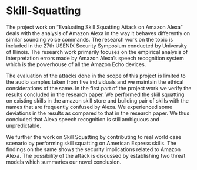 # Skill-Squatting

The project work on “Evaluating Skill Squatting Attack on Amazon Alexa” deals with the analysis of
Amazon Alexa in the way it behaves differently on similar sounding voice commands. The research work
on the topic is included in the 27th USENIX Security Symposium conducted by University of Illinois. The
research work primarily focuses on the empirical analysis of interpretation errors made by Amazon
Alexa’s speech recognition system which is the powerhouse of all the Amazon Echo devices.

The evaluation of the attacks done in the scope of this project is limited to the audio samples taken from
five individuals and we maintain the ethical considerations of the same. In the first part of the project
work we verify the results concluded in the research paper. We performed the skill squatting on existing
skills in the amazon skill store and building pair of skills with the names that are frequently confused by
Alexa. We experienced some deviations in the results as compared to that in the research paper. We
thus concluded that Alexa speech recognition is still ambiguous and unpredictable.

We further the work on Skill Squatting by contributing to real world case scenario by performing skill
squatting on American Express skills. The findings on the same shows the security implications related to
Amazon Alexa. The possibility of the attack is discussed by establishing two threat models which
summaries our novel conclusion.
